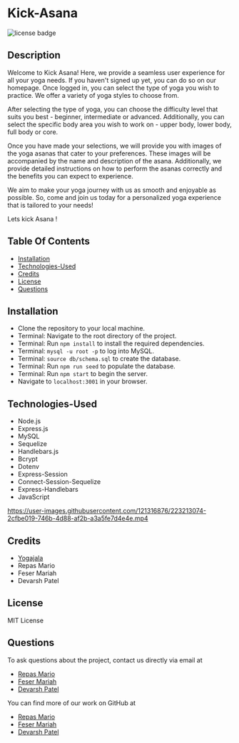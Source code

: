 # Kick-Asana

![license badge](https://img.shields.io/badge/license-MIT-brightgreen)

## Description

Welcome to Kick Asana!
Here, we provide a seamless user experience for all your yoga needs. If you haven't signed up yet, you can do so on our homepage. Once logged in, you can select the type of yoga you wish to practice. We offer a variety of yoga styles to choose from.

After selecting the type of yoga, you can choose the difficulty level that suits you best - beginner, intermediate or advanced. Additionally, you can select the specific body area you wish to work on - upper body, lower body, full body or core.

Once you have made your selections, we will provide you with images of the yoga asanas that cater to your preferences. These images will be accompanied by the name and description of the asana. Additionally, we provide detailed instructions on how to perform the asanas correctly and the benefits you can expect to experience.

We aim to make your yoga journey with us as smooth and enjoyable as possible. So, come and join us today for a personalized yoga experience that is tailored to your needs!

Lets kick Asana !

## Table Of Contents

* [Installation](#installation)
* [Technologies-Used](#technologies-Used)
* [Credits](#credits)
* [License](#license)
* [Questions](#questions)

## Installation

- Clone the repository to your local machine.
- Terminal: Navigate to the root directory of the project.
- Terminal: Run <code>npm install</code> to install the required dependencies.
- Terminal: <code>mysql -u root -p</code> to log into MySQL.
- Terminal: <code>source db/schema.sql</code> to create the database.
- Terminal: Run <code>npm run seed</code> to populate the database.
- Terminal: Run <code>npm start</code> to begin the server.
- Navigate to <code>localhost:3001</code> in your browser.



## Technologies-Used

- Node.js
- Express.js
- MySQL
- Sequelize
- Handlebars.js
- Bcrypt
- Dotenv
- Express-Session
- Connect-Session-Sequelize
- Express-Handlebars
- JavaScript


https://user-images.githubusercontent.com/121316876/223213074-2cfbe019-746b-4d88-af2b-a3a5fe7d4e4e.mp4


## Credits

- [Yogajala](https://yogajala.com/)
- Repas Mario
- Feser Mariah
- Devarsh Patel


## License

MIT License

## Questions

To ask questions about the project, contact us directly via email at 
- [Repas Mario](mariorepas63@gmail.com)
- [Feser Mariah](feser.mk@gmail.com)
- [Devarsh Patel](devarsh2395@gmail.com)

 You can find more of our work on GitHub at 
 - [Repas Mario](https://github.com/tegrty/)
 - [Feser Mariah](https://github.com/peachysnicker/)
 - [Devarsh Patel](https://github.com/devarsh2395/)
